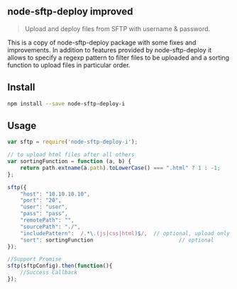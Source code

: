 ## node-sftp-deploy improved

> Upload and deploy files from SFTP with username & password.

This is a copy of node-sftp-deploy package with some fixes and improvements.
In addition to features provided by node-sftp-deploy it allows to specify a regexp pattern to filter files to be uploaded and a sorting function to upload files in particular order.

## Install


```bash
npm install --save node-sftp-deploy-i
```

## Usage

```javascript
var sftp = require('node-sftp-deploy-i');

// to upload html files after all others
var sortingFunction = function (a, b) {
    return path.extname(a.path).toLowerCase() === ".html" ? 1 : -1;
};

sftp({
    "host": "10.10.10.10",
    "port": "20",
    "user": "user",
    "pass": "pass",
    "remotePath": "",
    "sourcePath": "./",
    "includePattern":  /.*\.(js|css|html)$/,  // optional, upload only js css and html files
    "sort": sortingFunction                           // optional
});

//Support Promise
sftp(sftpConfig).then(function(){
    //Success Callback
});
```
